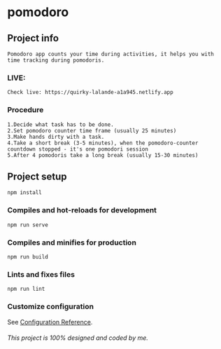 # pomodoro

## Project info

```
Pomodoro app counts your time during activities, it helps you with time tracking during pomodoris.
```

### LIVE:

```
Check live: https://quirky-lalande-a1a945.netlify.app
```

### Procedure

```
1.Decide what task has to be done.
2.Set pomodoro counter time frame (usually 25 minutes)
3.Make hands dirty with a task.
4.Take a short break (3-5 minutes), when the pomodoro-counter countdown stopped - it's one pomodori session
5.After 4 pomodoris take a long break (usually 15-30 minutes)
```

## Project setup

```
npm install
```

### Compiles and hot-reloads for development

```
npm run serve
```

### Compiles and minifies for production

```
npm run build
```

### Lints and fixes files

```
npm run lint
```

### Customize configuration

See [Configuration Reference](https://cli.vuejs.org/config/).

###### This project is 100% designed and coded by me.
